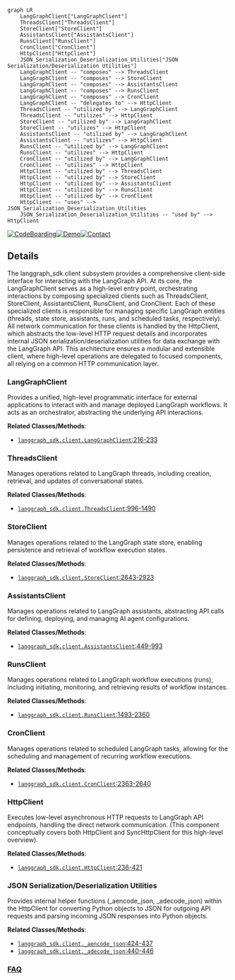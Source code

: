 ```mermaid
graph LR
    LangGraphClient["LangGraphClient"]
    ThreadsClient["ThreadsClient"]
    StoreClient["StoreClient"]
    AssistantsClient["AssistantsClient"]
    RunsClient["RunsClient"]
    CronClient["CronClient"]
    HttpClient["HttpClient"]
    JSON_Serialization_Deserialization_Utilities["JSON Serialization/Deserialization Utilities"]
    LangGraphClient -- "composes" --> ThreadsClient
    LangGraphClient -- "composes" --> StoreClient
    LangGraphClient -- "composes" --> AssistantsClient
    LangGraphClient -- "composes" --> RunsClient
    LangGraphClient -- "composes" --> CronClient
    LangGraphClient -- "delegates to" --> HttpClient
    ThreadsClient -- "utilized by" --> LangGraphClient
    ThreadsClient -- "utilizes" --> HttpClient
    StoreClient -- "utilized by" --> LangGraphClient
    StoreClient -- "utilizes" --> HttpClient
    AssistantsClient -- "utilized by" --> LangGraphClient
    AssistantsClient -- "utilizes" --> HttpClient
    RunsClient -- "utilized by" --> LangGraphClient
    RunsClient -- "utilizes" --> HttpClient
    CronClient -- "utilized by" --> LangGraphClient
    CronClient -- "utilizes" --> HttpClient
    HttpClient -- "utilized by" --> ThreadsClient
    HttpClient -- "utilized by" --> StoreClient
    HttpClient -- "utilized by" --> AssistantsClient
    HttpClient -- "utilized by" --> RunsClient
    HttpClient -- "utilized by" --> CronClient
    HttpClient -- "uses" --> JSON_Serialization_Deserialization_Utilities
    JSON_Serialization_Deserialization_Utilities -- "used by" --> HttpClient
```

[![CodeBoarding](https://img.shields.io/badge/Generated%20by-CodeBoarding-9cf?style=flat-square)](https://github.com/CodeBoarding/GeneratedOnBoardings)[![Demo](https://img.shields.io/badge/Try%20our-Demo-blue?style=flat-square)](https://www.codeboarding.org/demo)[![Contact](https://img.shields.io/badge/Contact%20us%20-%20contact@codeboarding.org-lightgrey?style=flat-square)](mailto:contact@codeboarding.org)

## Details

The langgraph_sdk.client subsystem provides a comprehensive client-side interface for interacting with the LangGraph API. At its core, the LangGraphClient serves as a high-level entry point, orchestrating interactions by composing specialized clients such as ThreadsClient, StoreClient, AssistantsClient, RunsClient, and CronClient. Each of these specialized clients is responsible for managing specific LangGraph entities (threads, state store, assistants, runs, and scheduled tasks, respectively). All network communication for these clients is handled by the HttpClient, which abstracts the low-level HTTP request details and incorporates internal JSON serialization/deserialization utilities for data exchange with the LangGraph API. This architecture ensures a modular and extensible client, where high-level operations are delegated to focused components, all relying on a common HTTP communication layer.

### LangGraphClient
Provides a unified, high-level programmatic interface for external applications to interact with and manage deployed LangGraph workflows. It acts as an orchestrator, abstracting the underlying API interactions.


**Related Classes/Methods**:

- <a href="https://github.com/langchain-ai/langgraph/blob/main/libs/sdk-py/langgraph_sdk/client.py#L216-L233" target="_blank" rel="noopener noreferrer">`langgraph_sdk.client.LangGraphClient`:216-233</a>


### ThreadsClient
Manages operations related to LangGraph threads, including creation, retrieval, and updates of conversational states.


**Related Classes/Methods**:

- <a href="https://github.com/langchain-ai/langgraph/blob/main/libs/sdk-py/langgraph_sdk/client.py#L996-L1490" target="_blank" rel="noopener noreferrer">`langgraph_sdk.client.ThreadsClient`:996-1490</a>


### StoreClient
Manages operations related to the LangGraph state store, enabling persistence and retrieval of workflow execution states.


**Related Classes/Methods**:

- <a href="https://github.com/langchain-ai/langgraph/blob/main/libs/sdk-py/langgraph_sdk/client.py#L2643-L2923" target="_blank" rel="noopener noreferrer">`langgraph_sdk.client.StoreClient`:2643-2923</a>


### AssistantsClient
Manages operations related to LangGraph assistants, abstracting API calls for defining, deploying, and managing AI agent configurations.


**Related Classes/Methods**:

- <a href="https://github.com/langchain-ai/langgraph/blob/main/libs/sdk-py/langgraph_sdk/client.py#L449-L993" target="_blank" rel="noopener noreferrer">`langgraph_sdk.client.AssistantsClient`:449-993</a>


### RunsClient
Manages operations related to LangGraph workflow executions (runs), including initiating, monitoring, and retrieving results of workflow instances.


**Related Classes/Methods**:

- <a href="https://github.com/langchain-ai/langgraph/blob/main/libs/sdk-py/langgraph_sdk/client.py#L1493-L2360" target="_blank" rel="noopener noreferrer">`langgraph_sdk.client.RunsClient`:1493-2360</a>


### CronClient
Manages operations related to scheduled LangGraph tasks, allowing for the scheduling and management of recurring workflow executions.


**Related Classes/Methods**:

- <a href="https://github.com/langchain-ai/langgraph/blob/main/libs/sdk-py/langgraph_sdk/client.py#L2363-L2640" target="_blank" rel="noopener noreferrer">`langgraph_sdk.client.CronClient`:2363-2640</a>


### HttpClient
Executes low-level asynchronous HTTP requests to LangGraph API endpoints, handling the direct network communication. (This component conceptually covers both HttpClient and SyncHttpClient for this high-level overview).


**Related Classes/Methods**:

- <a href="https://github.com/langchain-ai/langgraph/blob/main/libs/sdk-py/langgraph_sdk/client.py#L236-L421" target="_blank" rel="noopener noreferrer">`langgraph_sdk.client.HttpClient`:236-421</a>


### JSON Serialization/Deserialization Utilities
Provides internal helper functions (_aencode_json, _adecode_json) within the HttpClient for converting Python objects to JSON for outgoing API requests and parsing incoming JSON responses into Python objects.


**Related Classes/Methods**:

- <a href="https://github.com/langchain-ai/langgraph/blob/main/libs/sdk-py/langgraph_sdk/client.py#L424-L437" target="_blank" rel="noopener noreferrer">`langgraph_sdk.client._aencode_json`:424-437</a>
- <a href="https://github.com/langchain-ai/langgraph/blob/main/libs/sdk-py/langgraph_sdk/client.py#L440-L446" target="_blank" rel="noopener noreferrer">`langgraph_sdk.client._adecode_json`:440-446</a>




### [FAQ](https://github.com/CodeBoarding/GeneratedOnBoardings/tree/main?tab=readme-ov-file#faq)